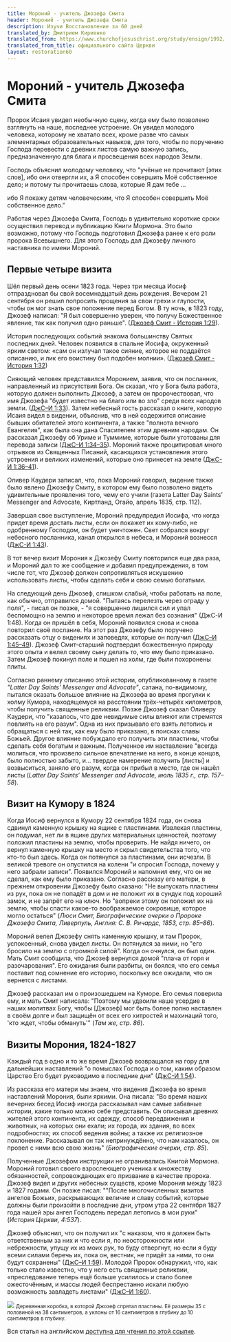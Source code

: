 ```yaml
---
title: Мороний - учитель Джозефа Смита
header: Мороний - учитель Джозефа Смита
description: Изучи Восстановление за 60 дней
translated_by: Дмитрием Кириенко
translated_from: https://www.churchofjesuschrist.org/study/ensign/1992/01/moroni-joseph-smiths-tutor?lang=eng
translated_from_title: официального сайта Церкви
layout: restoration60
---
```


# Мороний - учитель Джозефа Смита

Пророк Исаия увидел необычную сцену, когда ему было позволено взглянуть на наше, последнее устроение. Он увидел молодого человека, которому не хватало всех, кроме разве что самых элементарных образовательных навыков, для того, чтобы по поручению Господа перевести с древних листов самую важную запись, предназначенную для блага и просвещения всех народов Земли.

Господь объяснил молодому человеку, что "учёные не прочитают [этих слов], ибо они отвергли их, а Я способен совершить Моё собственное дело; и потому ты прочитаешь слова, которые Я дам тебе ...

ибо Я покажу детям человеческим, что Я способен совершить Моё собственное дело."

Работая через Джозефа Смита, Господь в удивительно короткие сроки осуществил перевод и публикацию Книги Мормона. Это было возможно, потому что Господь подготовил Джозефа ранее к его роли пророка Всевышнего. Для этого Господь дал Джозефу личного наставника по имени Мороний.

## Первые четыре визита

Шёл первый день осени 1823 года. Через три месяца Иосиф отпраздновал бы свой восемнадцатый день рождения. Вечером 21 сентября он решил попросить прощения за свои грехи и глупости, чтобы он мог знать свое положение перед Богом. В ту ночь, в 1823 году, Джозеф написал:
"Я был совершенно уверен, что получу Божественное явление, так как получил одно раньше". ([Джозеф Смит - История 1:29](https://www.churchofjesuschrist.org/study/scriptures/pgp/js-h/1.29?lang=rus#29)).

История последующих событий знакома большинству Святых последних дней. Человек появился в спальне Иосифа, окруженный ярким светом: «сам он излучал такое сияние, которое не поддаётся описанию, и лик его воистину был подобен молнии». ([Джозеф Смит - История 1:32](https://www.churchofjesuschrist.org/study/scriptures/pgp/js-h/1.32?lang=rus#32))

Сияющий человек представился Моронием, заявив, что он посланник, направленный из присутствия Бога. Он сказал, что у Бога была работа, которую должен выполнить Джозеф, а затем он пророчествовал, что имя Джозефа "будет известно на благо или во зло" среди всех народов земли. ([ДжС–И 1:33](https://www.churchofjesuschrist.org/study/scriptures/pgp/js-h/1.33?lang=rus#33)). Затем небесный гость рассказал о книге, которую Исаия видел в видении, объяснив, что в ней содержится описание бывших обитателей этого континента, а также "полнота вечного Евангелия", как была она дана Спасителем этим древним народам. Он рассказал Джозефу об Уриме и Туммиме, которые были уготованы для перевода записи ([ДжС–И 1:34–35](https://www.churchofjesuschrist.org/study/scriptures/pgp/js-h/1.34-35?lang=rus#34)). Мороний также процитировал много отрывков из Священных Писаний, касающихся установления этого устроения и великих изменений, которые оно принесет на земле ([ДжС-И 1:36–41](https://www.churchofjesuschrist.org/study/scriptures/pgp/js-h/1.36-41?lang=rus#36)).

Оливер Каудери записал, что, пока Мороний говорил, видение также было явлено Джозефу Смиту, в котором ему было позволено видеть удивительные проявления того, чему его учили (газета Latter Day Saints’ Messenger and Advocate, Киртланд, Огайо, апрель 1835, стр. 112).

Завершая свое выступление, Мороний предупредил Иосифа, что когда придет время достать листы, если он покажет их кому-либо, не одобренному Господом, он будет уничтожен. Свет собрался вокруг небесного посланника, канал открылся в небеса, и Мороний вознесся ([ДжС-И 1:43](https://www.churchofjesuschrist.org/study/scriptures/pgp/js-h/1.43?lang=rus#43)).

В тот вечер визит Морония к Джозефу Смиту повторился еще два раза, и Мороний дал то же сообщение и добавил предупреждения, в том числе тот, что Джозеф должен сопротивляться искушению использовать листы, чтобы сделать себя и свою семью богатыми.

На следующий день Джозеф, слишком слабый, чтобы работать на поле, как обычно, отправился домой. "Пытаясь перелезть через ограду у поля", - писал он позже, - "я совершенно лишился сил и упал беспомощно на землю и некоторое время лежал без сознания" (ДжС-И 1:48). Когда он пришёл в себя, Мороний появился снова и снова повторил своё послание. На этот раз Джозефу было поручено рассказать отцу о видениях и заповедях, которые он получил ([ДжС–И 1:45–49](https://www.churchofjesuschrist.org/study/scriptures/pgp/js-h/1.45-49?lang=rus#45)). Джозеф Смит-старший подтвердил божественную природу этого опыта и велел своему сыну делать то, что ему было приказано. Затем Джозеф покинул поле и пошел на холм, где были похоронены плиты.

Согласно раннему описанию этой истории, опубликованному в газете _"Latter Day Saints’ Messenger and Advocate"_, сатана, по-видимому, пытался оказать большое влияние на Джозефа во время прогулки к холму Кумора, находящемуся на расстоянии трёх-четырёх километров, чтобы получить священные реликвии. Позже Джозеф сказал Оливеру Каудери, что "казалось, что две невидимые силы влияют или стремятся повлиять на его разум". Одна из них призывало его взять летопись и обращаться с ней так, как ему было приказано, в поисках славы Божьей. Другое влияние побуждало его получить эти пластины, чтобы сделать себя богатым и важным. Полученное им наставление "всегда молиться, что произвело сильное впечатление на него, в конце концов, было полностью забыто, и... твердое намерение получить [листы] и возвыситься, заняло его разум, когда он прибыл в место, где он нашёл листы (_Latter Day Saints’ Messenger and Advocate, июль 1835 г., стр. 157–58_).

<!--

## Холм Кумора

На западной стороне холма Кумора, около вершины, Джозеф обнаружил большой камень, который искал. Когда он отодвинул эту каменную крышку, он увидел внутри коробки священные предметы, о которых говорил Мороний.

Он трижды пытался вытащить их из коробки, но испытывал все более сильные потрясения, которые лишили его большей части его естественной силы, пока он не разочарованно воскликнул: "Почему я не могу получить эту книгу?".

"Потому что ты не соблюдал заповеди Господа", - был ответ. Пятый раз за двадцать четыре часа Мороний стоял перед ним. "В одно мгновение, - писал Оливер, - все прежние наставления, огромный пакет информации об Израиле и о последних днях был доведён до его сознания, но он не смог вспомнить великую цель, ради которой [золотые листы] были сохранены, и, как следствие, не имел силы взять их в своё распоряжение и унести их" (_Latter Day Saints’ Messenger and Advocate, октябрь 1835 г., стр. 197–98_).

Джозеф продолжал молиться, и покров тьмы, затуманивший его духовное зрение, был рассеян. Он был наполнен Святым Духом. Джозеф увидел контрастное видение. Сначала небеса были открыты, и "слава Господня сияла вокруг и покоилась на нём", - продолжает рассказ Оливер Каудери. Когда Джозеф "стоял, глядя и восхищаясь", Мороний резко сменил сцену. Джозеф "увидел князя тьмы в окружении его неисчислимого числа сподвижников". Затем Мороний объяснил эти контрасты:

"Все это показано, добро и зло, святое и нечистое, слава Божья и сила тьмы, чтобы ты могли знать в дальнейшем эти две силы и никогда не подвергаться влиянию или быть побеждённым этой злой силой. Вот, всё, что привлекает и ведёт к добру и творит добро, от Бога, а что нет, от того нечестивого: именно он наполняет сердца людей злом, чтобы ходили во тьме и хулили Бога; и отныне ты можешь узнать, что его пути - к разрушению, а путь святости - это мир и покой" (_Там же, стр. 198_).

Иосифу было велено вернуться на холм через год, когда Мороний снова встретится с ним и даст ему дальнейшие наставления.

-->

## Визит на Кумору в 1824

Когда Иосиф вернулся в Кумору 22 сентября 1824 года, он снова сдвинул каменную крышку на ящике с пластинами. Извлекая пластины, он подумал, нет ли в ящике других материальных ценностей, поэтому положил пластины на землю, чтобы проверить. Не найдя ничего, он вернул каменную крышку на место и скрыл свидетельства того, что кто-то был здесь. Когда он потянулся за пластинами, они исчезли. В великой тревоге он опустился на колени "и спросил Господа, почему у него забрали записи". Появился Мороний и напомнил ему, что он не сделал, как ему было приказано. Согласно рассказу его матери, в прежнем откровении Джозефу было сказано: "Не выпускать пластины из рук, пока он не попадёт в дом и не положит их в сундук под хороший замок, и не запрёт его на ключ. Но "вопреки этому он положил их на землю, чтобы спасти какое-то воображаемое сокровище, которое могло остаться" (_Люси Смит, Биографические очерки о Пророке Джозефа Смита, Ливерпуль, Англия: С. В. Ричардс, 1853, стр. 85–86_).

Мороний велел Джозефу снять каменную крышку, и там Пророк, успокоенный, снова увидел листы. Он потянулся за ними, но "его бросило на землю с огромной силой". Когда он очнулся, он был один. Мать Смит сообщила, что Джозеф вернулся домой "плача от горя и разочарования". Его ожидания были разбиты, он боялся, что его семья поставит под сомнение его историю, поскольку все ожидали, что он вернется с листами.

Джозеф рассказал им о произошедшем на Куморе. Его семья поверила ему, и мать Смит написала: "Поэтому мы удвоили наше усердие в наших молитвах Богу, чтобы [Джозеф] мог быть более полно наставлен в своём долге и был защищён от всех его хитростей и махинаций того, 'кто ждет, чтобы обмануть'" (_Там же, стр. 86_).

## Визиты Морония, 1824-1827

Каждый год в одно и то же время Джозеф возвращался на гору для дальнейших наставлений "о помыслах Господа и о том, каким образом Царство Его будет руководимо в последние дни" ([ДжС-И 1:54](https://www.churchofjesuschrist.org/study/scriptures/pgp/js-h/1.54?lang=rus#p54)).

Из рассказа его матери мы знаем, что видения Джозефа во время наставлений Морония, были яркими. Она писала: "Во время наших вечерних бесед Иосиф иногда рассказывал нам самые забавные истории, какие только можно себе представить. Он описывал древних жителей этого континента, их одежду, способ передвижения и животных, на которых они ехали; их города, их здания, во всех подробностях; их способ ведения войны; а также их религиозное поклонение. Рассказывал он так непринуждённо, что нам казалось, он провел с ними всю свою жизнь" (_Биографические очерки, стр. 85_).

Полученные Джозефом инструкции не огранивались Книгой Мормона. Мороний готовил своего взрослеющего ученика к множеству обязанностей, сопровождающих его призвание в качестве пророка. Джозеф видел и других небесных существ, кроме Морония между 1823 и 1827 годами. Он позже писал: ""После многочисленных визитов ангелов Божьих, раскрывающих величие и славу событий, которые должны были произойти в последние дни, утром утра 22 сентября 1827 года нашей эры ангел Господень передал летопись в мои руки" (_История Церкви, 4:537_).

Джозеф объяснил, что он получил их "с наказом, что я должен быть ответственным за них и что если я, по неосторожности или небрежности, упущу их из моих рук, то буду отвергнут, но если я буду всеми силами беречь их, пока он, вестник, не придёт за ними, то они будут сохранены" ([ДжС–И 1:59](https://www.churchofjesuschrist.org/study/scriptures/pgp/js-h/1.59?lang=rus#59)). Молодой Пророк обнаружил, что, как только стало известно, что у него есть священные реликвии, «преследование теперь ещё больше усилилось и стало более ожесточённым, и массы людей беспрестанно искали любую возможность завладеть листами" ([ДжС–И 1:60](https://www.churchofjesuschrist.org/study/scriptures/pgp/js-h/1.60?lang=rus#60)).

![](https://www.lds.org/bc/content/shared/content/images/gospel-library/magazine/ensignlp.nfo:o:23ca.jpg)
<small>Деревянная коробка, в которой Джозеф спрятал пластины. Её размеры 35 с половиной на 38 сантиметров, а уклоны от 16 сантиметров в глубину до 10 сантиметров в глубину.</small>

Вся статья на английском [доступна для чтения по этой ссылке](https://www.churchofjesuschrist.org/study/ensign/1992/01/moroni-joseph-smiths-tutor?lang=eng).
